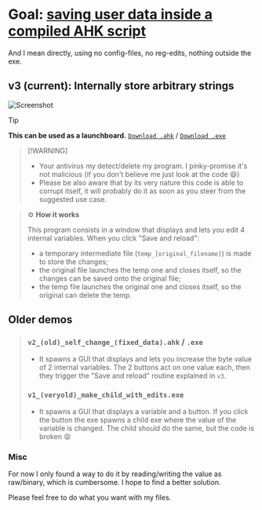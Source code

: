# Goal: [saving user data inside a compiled AHK script](https://www.reddit.com/r/AutoHotkey/comments/1d5sahq/save_user_data_inside_compiled_exe_is_it_possible/?utm_source=share&utm_medium=web3x&utm_name=web3xcss&utm_term=1&utm_content=share_button)
And I mean directly, using no config-files, no reg-edits, nothing outside the exe.

## v3 (current): Internally store arbitrary strings

![Screenshot](https://github.com/DavidBevi/compiled-ahk-with-internal-userdata-storage/blob/main/Demo.png?raw=true)

> [!TIP]
> **This can be used as a launchboard.** [`Download .ahk`](https://github.com/DavidBevi/compiled-ahk-with-internal-userdata-storage/blob/main/v3_(current)_self_change_(arbitrary_data).ahk) / [`Download .exe`](https://github.com/DavidBevi/compiled-ahk-with-internal-userdata-storage/blob/main/v3_(current)_self_change_(arbitrary_data).exe)

>  [!WARNING]
> - Your antivirus my detect/delete my program. I pinky-promise it's not malicious (if you don't believe me just look at the code :smile:)
> - Please be also aware that by its very nature this code is able to corrupt itself, it will probably do it as soon as you steer from the suggested use case.

> :gear: **How it works**
> 
> This program consists in a window that displays and lets you edit 4 internal variables. When you click "Save and reload":
> - a temporary intermediate file (`temp_[original_filename]`) is made to store the changes;
> - the original file launches the temp one and closes itself, so the changes can be saved onto the original file;
> - the temp file launches the original one and closes itself, so the original can delete the temp.

## Older demos
> ### `v2_(old)_self_change_(fixed_data).ahk` / `.exe`
> - It spawns a GUI that displays and lets you increase the byte value of 2 internal variables. The 2 buttons act on one value each, then they trigger the "Save and reload" routine explained in `v3`.
> 
> ### `v1_(veryold)_make_child_with_edits.exe`
> - It spawns a GUI that displays a variable and a button. If you click the button the exe spawns a child exe where the value of the variable is changed. The child should do the same, but the code is broken :stuck_out_tongue_closed_eyes:

### Misc
For now I only found a way to do it by reading/writing the value as raw/binary, which is cumbersome. I hope to find a better solution.

Please feel free to do what you want with my files.
